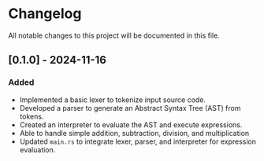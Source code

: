# Changelog

All notable changes to this project will be documented in this file.

## [0.1.0] - 2024-11-16

### Added

- Implemented a basic lexer to tokenize input source code.
- Developed a parser to generate an Abstract Syntax Tree (AST) from tokens.
- Created an interpreter to evaluate the AST and execute expressions.
- Able to handle simple addition, subtraction, division, and multiplication
- Updated `main.rs` to integrate lexer, parser, and interpreter for expression evaluation.
